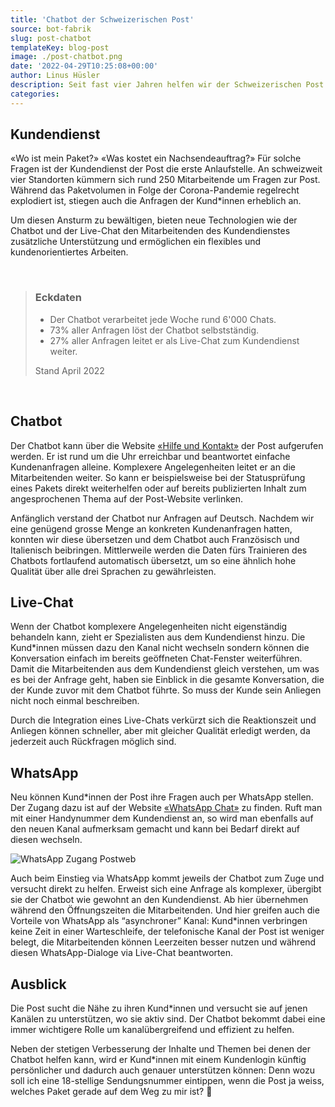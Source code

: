 ```yaml
---
title: 'Chatbot der Schweizerischen Post'
source: bot-fabrik
slug: post-chatbot
templateKey: blog-post
image: ./post-chatbot.png
date: '2022-04-29T10:25:08+00:00'
author: Linus Hüsler
description: Seit fast vier Jahren helfen wir der Schweizerischen Post bei der Implementierung ihres Digitalen Assistenten. Entstanden ist eine wichtige Stütze, die dabei hilft, die stetig steigende Anzahl an Kundenanfragen zu beantworten.
categories:
---
```


## Kundendienst

«Wo ist mein Paket?» «Was kostet ein Nachsendeauftrag?» Für solche Fragen ist der Kundendienst der Post die erste Anlaufstelle. An schweizweit vier Standorten kümmern sich rund 250 Mitarbeitende um Fragen zur Post. Während das Paketvolumen in Folge der Corona-Pandemie regelrecht explodiert ist, stiegen auch die Anfragen der Kund\*innen erheblich an.

Um diesen Ansturm zu bewältigen, bieten neue Technologien wie der Chatbot und der Live-Chat den Mitarbeitenden des Kundendienstes zusätzliche Unterstützung und ermöglichen ein flexibles und kundenorientiertes Arbeiten.

&nbsp;

> ### Eckdaten
>
> - Der Chatbot verarbeitet jede Woche rund 6'000 Chats.
> - 73% aller Anfragen löst der Chatbot selbstständig.
> - 27% aller Anfragen leitet er als Live-Chat zum Kundendienst weiter.
>
> <p className="text-sm">Stand April 2022</p>

&nbsp;

## Chatbot

Der Chatbot kann über die Website [«Hilfe und Kontakt»](https://www.post.ch/de/hilfe-und-kontakt) der Post aufgerufen werden. Er ist rund um die Uhr erreichbar und beantwortet einfache Kundenanfragen alleine. Komplexere Angelegenheiten leitet er an die Mitarbeitenden weiter. So kann er beispielsweise bei der Statusprüfung eines Pakets direkt weiterhelfen oder auf bereits publizierten Inhalt zum angesprochenen Thema auf der Post-Website verlinken.

Anfänglich verstand der Chatbot nur Anfragen auf Deutsch. Nachdem wir eine genügend grosse Menge an konkreten Kundenanfragen hatten, konnten wir diese übersetzen und dem Chatbot auch Französisch und Italienisch beibringen. Mittlerweile werden die Daten fürs Trainieren des Chatbots fortlaufend automatisch übersetzt, um so eine ähnlich hohe Qualität über alle drei Sprachen zu gewährleisten.

## Live-Chat

Wenn der Chatbot komplexere Angelegenheiten nicht eigenständig behandeln kann, zieht er Spezialisten aus dem Kundendienst hinzu. Die Kund\*innen müssen dazu den Kanal nicht wechseln sondern können die Konversation einfach im bereits geöffneten Chat-Fenster weiterführen. Damit die Mitarbeitenden aus dem Kundendienst gleich verstehen, um was es bei der Anfrage geht, haben sie Einblick in die gesamte Konversation, die der Kunde zuvor mit dem Chatbot führte. So muss der Kunde sein Anliegen nicht noch einmal beschreiben.

Durch die Integration eines Live-Chats verkürzt sich die Reaktionszeit und Anliegen können schneller, aber mit gleicher Qualität erledigt werden, da jederzeit auch Rückfragen möglich sind.

## WhatsApp

Neu können Kund\*innen der Post ihre Fragen auch per WhatsApp stellen. Der Zugang dazu ist auf der Website [«WhatsApp Chat»](https://www.post.ch/de/pages/whatsapp-chats) zu finden. Ruft man mit einer Handynummer dem Kundendienst an, so wird man ebenfalls auf den neuen Kanal aufmerksam gemacht und kann bei Bedarf direkt auf diesen wechseln.

![WhatsApp Zugang Postweb](whatsapp-postweb.png)

Auch beim Einstieg via WhatsApp kommt jeweils der Chatbot zum Zuge und versucht direkt zu helfen. Erweist sich eine Anfrage als komplexer, übergibt sie der Chatbot wie gewohnt an den Kundendienst. Ab hier übernehmen während den Öffnungszeiten die Mitarbeitenden. Und hier greifen auch die Vorteile von WhatsApp als “asynchroner” Kanal: Kund\*innen verbringen keine Zeit in einer Warteschleife, der telefonische Kanal der Post ist weniger belegt, die Mitarbeitenden können Leerzeiten besser nutzen und während diesen WhatsApp-Dialoge via Live-Chat beantworten.

## Ausblick

Die Post sucht die Nähe zu ihren Kund\*innen und versucht sie auf jenen Kanälen zu unterstützen, wo sie aktiv sind. Der Chatbot bekommt dabei eine immer wichtigere Rolle um kanalübergreifend und effizient zu helfen.

Neben der stetigen Verbesserung der Inhalte und Themen bei denen der Chatbot helfen kann, wird er Kund\*innen mit einem Kundenlogin künftig persönlicher und dadurch auch genauer unterstützen können: Denn wozu soll ich eine 18-stellige Sendungsnummer eintippen, wenn die Post ja weiss, welches Paket gerade auf dem Weg zu mir ist? 💁
